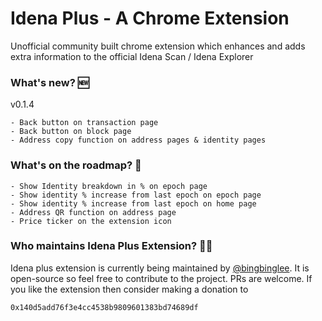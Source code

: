 # Idena Plus - A Chrome Extension
Unofficial community built chrome extension which enhances and adds extra information to the official Idena Scan / Idena Explorer

### What's new? 🆕
v0.1.4
```
- Back button on transaction page
- Back button on block page
- Address copy function on address pages & identity pages
```
### What's on the roadmap? 📍
```
- Show Identity breakdown in % on epoch page
- Show identity % increase from last epoch on epoch page
- Show identity % increase from last epoch on home page
- Address QR function on address page
- Price ticker on the extension icon
```

### Who maintains Idena Plus Extension? 🙏🏼
Idena plus extension is currently being maintained by [@bingbinglee](https://github.com/bingbinglee/). It is open-source so feel free to contribute to the project. PRs are welcome. 
If you like the extension then consider making a donation to 

```0x140d5add76f3e4cc4538b9809601383bd74689df```

